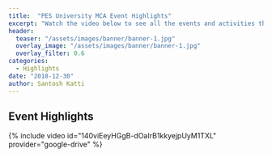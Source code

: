 ```yaml
---
title:  "PES University MCA Event Highlights"
excerpt: "Watch the video below to see all the events and activities that happened in 2018"
header:
  teaser: "/assets/images/banner/banner-1.jpg"
  overlay_image: "/assets/images/banner/banner-1.jpg"
  overlay_filter: 0.6
categories: 
  - Highlights
date: "2018-12-30"
author: Santosh Katti
---
```


## Event Highlights
{% include video id="140viEeyHGgB-dOaIrB1kkyejpUyM1TXL" provider="google-drive" %}
